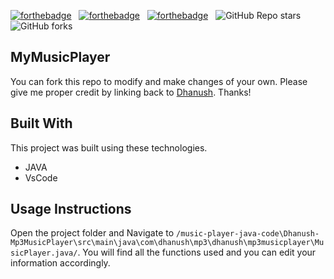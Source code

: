 [![forthebadge](https://forthebadge.com/images/badges/built-with-love.svg)](https://forthebadge.com) &nbsp;
[![forthebadge](https://forthebadge.com/images/badges/made-with-java.svg)](https://forthebadge.com) &nbsp;
[![forthebadge](https://forthebadge.com/images/badges/open-source.svg)](https://forthebadge.com) &nbsp;
![GitHub Repo stars](https://img.shields.io/github/stars/bandidhanush/MyMusicPlayer?color=red&logo=github&style=for-the-badge) &nbsp;
![GitHub forks](https://img.shields.io/github/forks/bandidhanush/MyMusicPlayer?color=red&logo=github&style=for-the-badge)


## MyMusicPlayer

You can fork this repo to modify and make changes of your own. Please give me proper credit by linking back to [Dhanush](https://github.com/bandidhanush/MyMusicPlayer.git). Thanks!

## Built With


This project was built using these technologies.

- JAVA
- VsCode


## Usage Instructions

Open the project folder and Navigate to `/music-player-java-code\Dhanush-Mp3MusicPlayer\src\main\java\com\dhanush\mp3\dhanush\mp3musicplayer\MusicPlayer.java/`. 
You will find all the functions used and you can edit your information accordingly.
